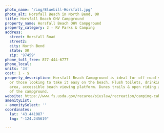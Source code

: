 ```yaml
---
photo_name: "/img/Bluebill-Horsfall.jpg"
photo_alt: Horsfall Beach in North Bend, OR
title: Horsfall Beach OHV Campground
property_name: Horsfall Beach OHV Campground
property_category: 2 - RV Parks & Camping
address:
  street: Horsfall Road
  street2: 
  city: North Bend
  state: OR
  zip: '97459'
phone_toll_free: 877-444-6777
phone_local: 
units: '34'
cost: 1 - $
property_description: Horsfall Beach Campground is ideal for off-road vehicle riders
  or those looking to take it easy on the beach. Flush toilets, drinking water, picnic
  area, accessible beach viewing platform. Dunes trails & open riding zones are north
  of the campground.
website: https://www.fs.usda.gov/recarea/siuslaw/recreation/camping-cabins/recarea/?recid=42625&actid=31
amenityList:
- amenitySelect: ''
coordinates:
  lat: '43.441987'
  lng: "-124.245619"

---
```

